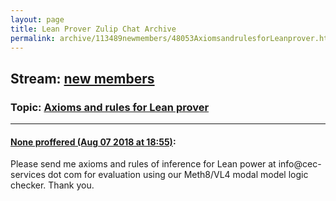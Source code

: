 ```yaml
---
layout: page
title: Lean Prover Zulip Chat Archive 
permalink: archive/113489newmembers/48053AxiomsandrulesforLeanprover.html
---
```


## Stream: [new members](index.html)
### Topic: [Axioms and rules for Lean prover](48053AxiomsandrulesforLeanprover.html)

---

#### [None proffered (Aug 07 2018 at 18:55)](https://leanprover.zulipchat.com/#narrow/stream/113489-new%20members/topic/Axioms%20and%20rules%20for%20Lean%20prover/near/131055678):
Please send me axioms and rules of inference for Lean power at info@cec-services dot com for evaluation using our Meth8/VL4 modal model  logic checker.  Thank you.

